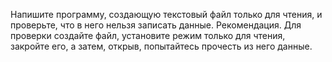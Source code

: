 Напишите программу, создающую текстовый файл только для чтения, и проверьте, что в него нельзя записать данные.
Рекомендация. Для проверки создайте файл, установите режим только для чтения, закройте его, а затем, открыв, попытайтесь прочесть из него данные.
